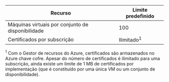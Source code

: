 Recurso|Limite predefinido
---|---
Máquinas virtuais por conjunto de disponibilidade | 100 
Certificados por subscrição|Ilimitado<sup>1</sup>

<sup>1</sup> Com o Gestor de recursos do Azure, certificados são armazenados no Azure chave cofre. Apesar do número de certificados é ilimitado para uma subscrição, ainda existe um limite de 1 MB de certificados por implementação (que é constituído por uma única VM ou um conjunto de disponibilidade).
